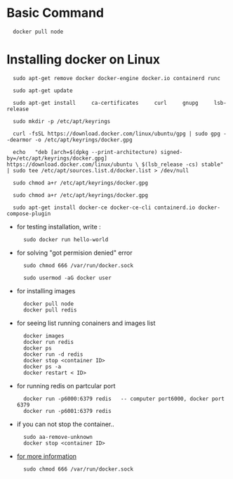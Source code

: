 # Basic Command

      docker pull node

# Installing docker on Linux

      sudo apt-get remove docker docker-engine docker.io containerd runc

      sudo apt-get update

      sudo apt-get install     ca-certificates     curl     gnupg     lsb-release

      sudo mkdir -p /etc/apt/keyrings

      curl -fsSL https://download.docker.com/linux/ubuntu/gpg | sudo gpg --dearmor -o /etc/apt/keyrings/docker.gpg

      echo   "deb [arch=$(dpkg --print-architecture) signed-by=/etc/apt/keyrings/docker.gpg] https://download.docker.com/linux/ubuntu \ $(lsb_release -cs) stable" | sudo tee /etc/apt/sources.list.d/docker.list > /dev/null

      sudo chmod a+r /etc/apt/keyrings/docker.gpg

      sudo chmod a+r /etc/apt/keyrings/docker.gpg

      sudo apt-get install docker-ce docker-ce-cli containerd.io docker-compose-plugin

- for testing installation, write :

        sudo docker run hello-world

- for solving "got permision denied" error

        sudo chmod 666 /var/run/docker.sock

        sudo usermod -aG docker user

- for installing images

        docker pull node
        docker pull redis

- for seeing list running conainers and images list

        docker images
        docker run redis
        docker ps
        docker run -d redis
        docker stop <container ID>
        docker ps -a
        docker restart < ID>

- for running redis on partcular port

        docker run -p6000:6379 redis   -- computer port6000, docker port 6379
        docker run -p6001:6379 redis

- if you can not stop the container..

        sudo aa-remove-unknown
        docker stop <container ID>

- [for more information](https://docs.docker.com/engine/install/ubuntu/)

        sudo chmod 666 /var/run/docker.sock
